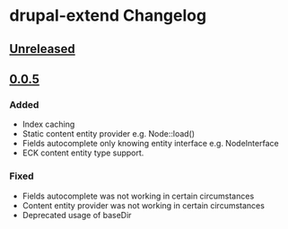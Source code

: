 <!-- Keep a Changelog guide -> https://keepachangelog.com -->

# drupal-extend Changelog

## [Unreleased]

## [0.0.5]

### Added

- Index caching
- Static content entity provider e.g. Node::load()
- Fields autocomplete only knowing entity interface e.g. NodeInterface
- ECK content entity type support.

### Fixed

- Fields autocomplete was not working in certain circumstances
- Content entity provider was not working in certain circumstances
- Deprecated usage of baseDir

[Unreleased]: https://github.com/nvelychenko/drupal-extend/compare/0.0.5...HEAD
[0.0.5]: https://github.com/nvelychenko/drupal-extend/commits/0.0.5
